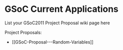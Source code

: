 # GSoC Current Applications

List your GSoC2011 Project Proposal wiki page here

Project Proposals:

* [[GSoC-Proposal---Random-Variables]] 